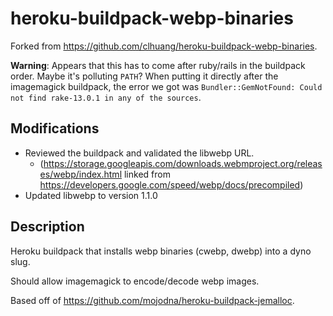 # heroku-buildpack-webp-binaries

Forked from https://github.com/clhuang/heroku-buildpack-webp-binaries.

**Warning**: Appears that this has to come after ruby/rails in the buildpack
order. Maybe it's polluting `PATH`? When putting it directly after the
imagemagick buildpack, the error we got was `Bundler::GemNotFound: Could not
find rake-13.0.1 in any of the sources`.

## Modifications

- Reviewed the buildpack and validated the libwebp URL.
  - (https://storage.googleapis.com/downloads.webmproject.org/releases/webp/index.html linked from https://developers.google.com/speed/webp/docs/precompiled)
- Updated libwebp to version 1.1.0

## Description

Heroku buildpack that installs webp binaries (cwebp, dwebp) into a dyno slug.

Should allow imagemagick to encode/decode webp images.

Based off of https://github.com/mojodna/heroku-buildpack-jemalloc.

